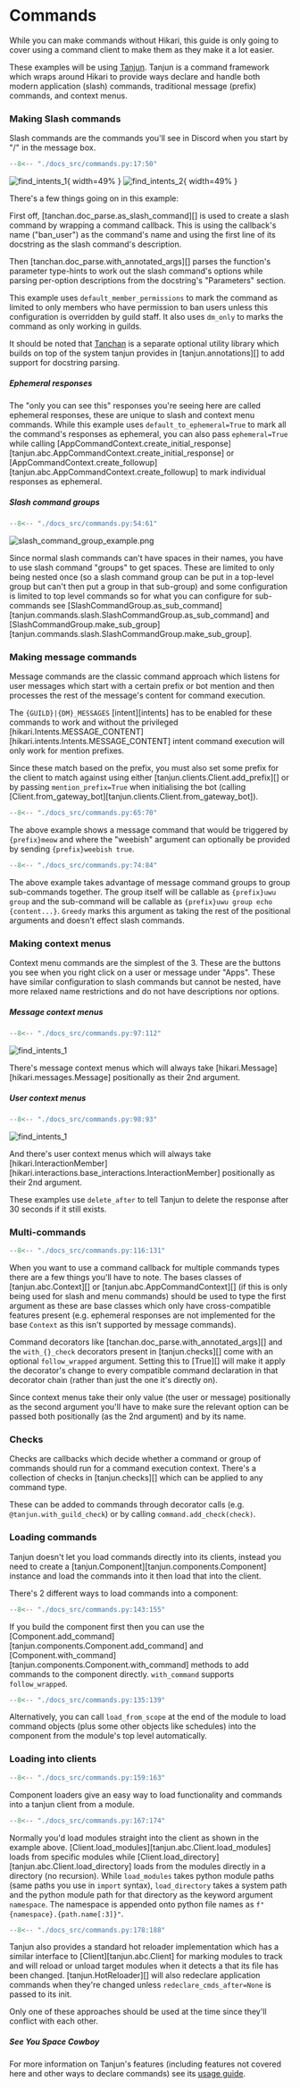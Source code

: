 # Commands

While you can make commands without Hikari, this guide is only going to cover
using a command client to make them as they make it a lot easier.

These examples will be using [Tanjun](https://github.com/FasterSpeeding/Tanjun).
Tanjun is a command framework which wraps around Hikari to provide ways declare
and handle both modern application (slash) commands, traditional message
(prefix) commands, and context menus.

### Making Slash commands

Slash commands are the commands you'll see in Discord when you start by "/" in
the message box.

```py
--8<-- "./docs_src/commands.py:17:50"
```

![find_intents_1](./images/slash_command_example_1.png){ width=49% }
![find_intents_2](./images/slash_command_example_2.png){ width=49% }

There's a few things going on in this example:

First off, [tanchan.doc_parse.as_slash_command][] is used to create a slash command
by wrapping a command callback. This is using the callback's name ("ban_user") as
the command's name and using the first line of its docstring as the slash
command's description.

Then [tanchan.doc_parse.with_annotated_args][] parses the function's parameter
type-hints to work out the slash command's options while parsing per-option
descriptions from the docstring's "Parameters" section.

This example uses `default_member_permissions` to mark the command as
limited to only members who have permission to ban users unless this
configuration is overridden by guild staff. It also uses `dm_only` to
marks the command as only working in guilds.

It should be noted that [Tanchan](https://github.com/FasterSpeeding/Tan-chan)
is a separate optional utility library which builds on top of the system tanjun
provides in [tanjun.annotations][] to add support for docstring parsing.

##### Ephemeral responses

The "only you can see this" responses you're seeing here are called
ephemeral responses, these are unique to slash and context menu commands.
While this example uses `default_to_ephemeral=True` to mark all the command's
responses as ephemeral, you can also pass `ephemeral=True` while calling
[AppCommandContext.create_initial_response][tanjun.abc.AppCommandContext.create_initial_response]
or [AppCommandContext.create_followup][tanjun.abc.AppCommandContext.create_followup]
to mark individual responses as ephemeral.

##### Slash command groups

```py
--8<-- "./docs_src/commands.py:54:61"
```

![slash_command_group_example.png](./images/slash_command_group_example.png)

Since normal slash commands can't have spaces in their names, you have to use
slash command "groups" to get spaces. These are limited to only being nested
once (so a slash command group can be put in a top-level group but can't then
put a group in that sub-group) and some configuration is limited to top level
commands so for what you can configure for sub-commands see
[SlashCommandGroup.as_sub_command][tanjun.commands.slash.SlashCommandGroup.as_sub_command] and
[SlashCommandGroup.make_sub_group][tanjun.commands.slash.SlashCommandGroup.make_sub_group].

### Making message commands

Message commands are the classic command approach which listens for user
messages which start with a certain prefix or bot mention and then processes
the rest of the message's content for command execution.

The `{GUILD}|{DM}_MESSAGES` [intent][intents] has to be enabled for these
commands to work and without the privileged
[hikari.Intents.MESSAGE_CONTENT][hikari.intents.Intents.MESSAGE_CONTENT] intent
command execution will only work for mention prefixes.

Since these match based on the prefix, you must also set some prefix for the
client to match against using either [tanjun.clients.Client.add_prefix][] or
by passing `mention_prefix=True` when initialising the bot (calling
[Client.from_gateway_bot][tanjun.clients.Client.from_gateway_bot]).

```py
--8<-- "./docs_src/commands.py:65:70"
```

The above example shows a message command that would be triggered by
`{prefix}meow` and where the "weebish" argument can optionally be provided
by sending `{prefix}weebish true`.

```py
--8<-- "./docs_src/commands.py:74:84"
```

The above example takes advantage of message command groups to group
sub-commands together. The group itself will be callable as
`{prefix}uwu group` and the sub-command will be callable as
`{prefix}uwu group echo {content...}`. `Greedy` marks this argument as
taking the rest of the positional arguments and doesn't effect slash
commands.

### Making context menus

Context menu commands are the simplest of the 3. These are the buttons you see
when you right click on a user or message under "Apps". These have similar
configuration to slash commands but cannot be nested, have more relaxed name
restrictions and do not have descriptions nor options.

##### Message context menus

```py
--8<-- "./docs_src/commands.py:97:112"
```

![find_intents_1](./images/message_menu_example.png)

There's message context menus which will always take
[hikari.Message][hikari.messages.Message] positionally as their 2nd argument.

##### User context menus

```py
--8<-- "./docs_src/commands.py:98:93"
```

![find_intents_1](./images/user_menu_example.png)

And there's user context menus which will always take
[hikari.InteractionMember][hikari.interactions.base_interactions.InteractionMember]
positionally as their 2nd argument.

These examples use `delete_after` to tell Tanjun to delete the response after 30
seconds if it still exists.

### Multi-commands

```py
--8<-- "./docs_src/commands.py:116:131"
```

When you want to use a command callback for multiple commands types there are a few
things you'll have to note. The bases classes of [tanjun.abc.Context][] or
[tanjun.abc.AppCommandContext][] (if this is only being used for slash and menu
commands) should be used to type the first argument as these are base classes
which only have cross-compatible features present (e.g. ephemeral responses
are not implemented for the base `Context` as this isn't supported by message
commands).

Command decorators like [tanchan.doc_parse.with_annotated_args][] and the
`with_{}_check` decorators present in [tanjun.checks][] come with an optional
`follow_wrapped` argument. Setting this to [True][] will make it apply the
decorator's change to every compatible command declaration in that decorator
chain (rather than just the one it's directly on).

Since context menus take their only value (the user or message) positionally as
the second argument you'll have to make sure the relevant option can be passed
both positionally (as the 2nd argument) and by its name.

### Checks

Checks are callbacks which decide whether a command or group of commands should
run for a command execution context. There's a collection of checks in
[tanjun.checks][] which can be applied to any command type.

These can be added to commands through decorator calls (e.g. `@tanjun.with_guild_check`)
or by calling `command.add_check(check)`.

<!-- ### More annotated types

The message and slash command examples use Tanjun's [tanjun.annotations][] system to
declare commands. -->

### Loading commands

Tanjun doesn't let you load commands directly into its clients, instead you
need to create a [tanjun.Component][tanjun.components.Component] instance and
load the commands into it then load that into the client.

There's 2 different ways to load commands into a component:


```py
--8<-- "./docs_src/commands.py:143:155"
```

If you build the component first then you can use the
[Component.add_command][tanjun.components.Component.add_command] and
[Component.with_command][tanjun.components.Component.with_command] methods
to add commands to the component directly. `with_command` supports
`follow_wrapped`.

```py
--8<-- "./docs_src/commands.py:135:139"
```

Alternatively, you can call `load_from_scope` at the end of the module to
load command objects (plus some other objects like schedules) into the
component from the module's top level automatically.

### Loading into clients

```py
--8<-- "./docs_src/commands.py:159:163"
```

Component loaders give an easy way to load functionality and commands into a
tanjun client from a module.

```py
--8<-- "./docs_src/commands.py:167:174"
```

Normally you'd load modules straight into the client as shown in the example above.
[Client.load_modules][tanjun.abc.Client.load_modules] loads from specific modules
while [Client.load_directory][tanjun.abc.Client.load_directory] loads from the
modules directly in a directory (no recursion). While `load_modules` takes python
module paths (same paths you use in `import` syntax), `load_directory` takes a
system path and the python module path for that directory as the keyword argument
`namespace`. The namespace is appended onto python file names as
`f"{namespace}.{path.name[:3]}"`.

```py
--8<-- "./docs_src/commands.py:178:188"
```

Tanjun also provides a standard hot reloader implementation which has a similar
interface to [Client][tanjun.abc.Client] for marking modules to track and will
reload or unload target modules when it detects a that its file has been changed.
[tanjun.HotReloader][] will also redeclare application commands when they're
changed unless `redeclare_cmds_after=None` is passed to its init.

Only one of these approaches should be used at the time since they'll conflict
with each other.

##### See You Space Cowboy

For more information on Tanjun's features (including features not covered here and
other ways to declare commands) see its [usage guide](https://tanjun.cursed.solutions/usage/).
